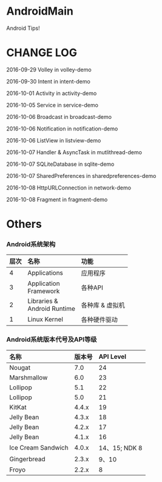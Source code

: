 # AndroidMain
Android Tips!

# CHANGE LOG

2016-09-29 Volley in volley-demo

2016-09-30 Intent in intent-demo

2016-10-01 Activity in activity-demo

2016-10-05 Service in service-demo

2016-10-06 Broadcast in broadcast-demo

2016-10-06 Notification in notification-demo

2016-10-06 ListView in listview-demo

2016-10-07 Handler & AsyncTask in mutlithread-demo

2016-10-07 SQLiteDatabase in sqlite-demo

2016-10-07 SharedPreferences in sharedpreferences-demo

2016-10-08 HttpURLConnection in network-demo

2016-10-08 Fragment in fragment-demo

# Others

### Android系统架构

层次 | 名称                              | 功能
:----|:---------------------------------|:---------------
4    | Applications                     | 应用程序       
3    | Application <br/> Framework      | 各种API        
2    |Libraries & <br/> Android Runtime | 各种库 & 虚拟机
1    | Linux Kernel                     | 各种硬件驱动    

### Android系统版本代号及API等级

名称                | 版本号 | API Level
:-------------------|:------|:--------------
Nougat              | 7.0   | 24
Marshmallow	        | 6.0	| 23
Lollipop	        | 5.1	| 22
Lollipop	        | 5.0	| 21
KitKat	            | 4.4.x	| 19
Jelly Bean        	| 4.3.x	| 18
Jelly Bean        	| 4.2.x	| 17
Jelly Bean	        | 4.1.x	| 16
Ice Cream Sandwich	| 4.0.x	| 14、15; NDK 8
Gingerbread	        | 2.3.x	| 9、10
Froyo	            | 2.2.x	| 8
